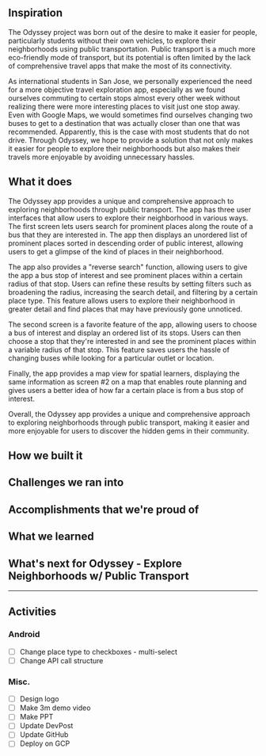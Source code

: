 ## Inspiration

<!-- - People new to a place, especially students without their own vehicles, find it difficult to explore their neighborhood
- Public transport is a much eco-friendly mode of transport
- Public transport is so well connected but it's potential is clipped as there aren't any travel apps that unleash it's potential
- As an international student in San Jose, I've personally felt the need for a more objective travel exploration app
- I used to commute to a certain stop by bus almost every second week but never knew there existed a ROSS just one stop before
- Previously, I used to change two buses to get to a ROSS that Google Maps found closer to my location
- I might as well travel a little longer to avoid the hassle of changing buses that involves de-boarding one and waiting for another -->

The Odyssey project was born out of the desire to make it easier for people, particularly students without their own vehicles, to explore their neighborhoods using public transportation. Public transport is a much more eco-friendly mode of transport, but its potential is often limited by the lack of comprehensive travel apps that make the most of its connectivity.

As international students in San Jose, we personally experienced the need for a more objective travel exploration app, especially as we found ourselves commuting to certain stops almost every other week without realizing there were more interesting places to visit just one stop away. Even with Google Maps, we would sometimes find ourselves changing two buses to get to a destination that was actually closer than one that was recommended. Apparently, this is the case with most students that do not drive. Through Odyssey, we hope to provide a solution that not only makes it easier for people to explore their neighborhoods but also makes their travels more enjoyable by avoiding unnecessary hassles.


## What it does

<!-- - Essentially, the app provides three user interfaces for exploring neighborhoods through public transport.
- The first screen lets you search along the route of a bus that you're interested in. For e.g., in San Jose, we frequently travel by bus 22 which is what we would choose while using the app.
- The app then displays an unordered list of prominent places sorted in descending order of public interest.
- It lets you do something like a "reverse search" in which you give the app a bus stop that you're interested in and it will show you some prominent places of interest within a certain radius of that stop
- Additionally, you can refine these results with by setting some filters such as broadening the radius, increase the search detail and filtering by a certain place type (e.g. grocery stores).
- This screen, essentially, just captures a glimpse of the kind of places in your neighborhood.
- The second screen is our personal favorite in which it lets you choose a bus of interest and displays an ordered list of its stops.
- You can then choose a stop that you're interested in and see the prominent places within a variable radius of that stop.
- This screen would've saved us the hassle of changing buses while looking for a ROSS outlet!
- The third and final screen is a map view for the spatial learners.
- It displays the same information as screen #2 on a map that enables route planning and also gives the user a better idea of how far a certain place is from a bus stop of interest -->

The Odyssey app provides a unique and comprehensive approach to exploring neighborhoods through public transport. The app has three user interfaces that allow users to explore their neighborhood in various ways. The first screen lets users search for prominent places along the route of a bus that they are interested in. The app then displays an unordered list of prominent places sorted in descending order of public interest, allowing users to get a glimpse of the kind of places in their neighborhood.

The app also provides a "reverse search" function, allowing users to give the app a bus stop of interest and see prominent places within a certain radius of that stop. Users can refine these results by setting filters such as broadening the radius, increasing the search detail, and filtering by a certain place type. This feature allows users to explore their neighborhood in greater detail and find places that may have previously gone unnoticed.

The second screen is a favorite feature of the app, allowing users to choose a bus of interest and display an ordered list of its stops. Users can then choose a stop that they're interested in and see the prominent places within a variable radius of that stop. This feature saves users the hassle of changing buses while looking for a particular outlet or location.

Finally, the app provides a map view for spatial learners, displaying the same information as screen #2 on a map that enables route planning and gives users a better idea of how far a certain place is from a bus stop of interest. 

Overall, the Odyssey app provides a unique and comprehensive approach to exploring neighborhoods through public transport, making it easier and more enjoyable for users to discover the hidden gems in their community.

## How we built it

## Challenges we ran into

## Accomplishments that we're proud of

## What we learned

## What's next for Odyssey - Explore Neighborhoods w/ Public Transport

---

## Activities

### Android

- [ ] Change place type to checkboxes - multi-select
- [ ] Change API call structure

### Misc.

- [ ] Design logo
- [ ] Make 3m demo video
- [ ] Make PPT
- [ ] Update DevPost
- [ ] Update GitHub
- [ ] Deploy on GCP